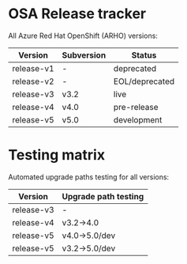 # OSA Release tracker

All Azure Red Hat OpenShift (ARHO) versions:

|Version|Subversion|Status |
|---|---|---|
|release-v1|-|deprecated|
|release-v2|-|EOL/deprecated|
|release-v3|v3.2|live|
|release-v4|v4.0|pre-release|
|release-v5|v5.0|development|

# Testing matrix

Automated upgrade paths testing for all versions:

|Version|Upgrade path testing|
|---|---|
|release-v3|-|
|release-v4|v3.2->4.0|
|release-v5|v4.0->5.0/dev|
|release-v5|v3.2->5.0/dev|
